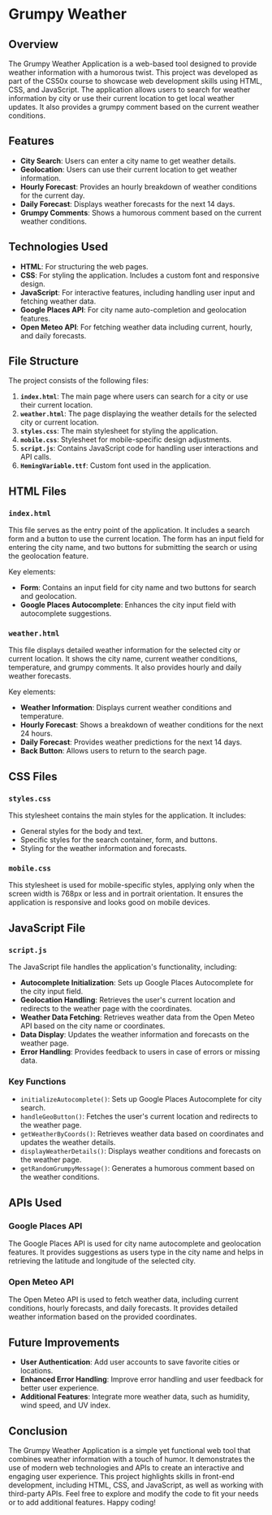 # Grumpy Weather

## Overview

The Grumpy Weather Application is a web-based tool designed to provide weather information with a humorous twist. This project was developed as part of the CS50x course to showcase web development skills using HTML, CSS, and JavaScript. The application allows users to search for weather information by city or use their current location to get local weather updates. It also provides a grumpy comment based on the current weather conditions.

## Features

- **City Search**: Users can enter a city name to get weather details.
- **Geolocation**: Users can use their current location to get weather information.
- **Hourly Forecast**: Provides an hourly breakdown of weather conditions for the current day.
- **Daily Forecast**: Displays weather forecasts for the next 14 days.
- **Grumpy Comments**: Shows a humorous comment based on the current weather conditions.

## Technologies Used

- **HTML**: For structuring the web pages.
- **CSS**: For styling the application. Includes a custom font and responsive design.
- **JavaScript**: For interactive features, including handling user input and fetching weather data.
- **Google Places API**: For city name auto-completion and geolocation features.
- **Open Meteo API**: For fetching weather data including current, hourly, and daily forecasts.

## File Structure

The project consists of the following files:

1. **`index.html`**: The main page where users can search for a city or use their current location.
2. **`weather.html`**: The page displaying the weather details for the selected city or current location.
3. **`styles.css`**: The main stylesheet for styling the application.
4. **`mobile.css`**: Stylesheet for mobile-specific design adjustments.
5. **`script.js`**: Contains JavaScript code for handling user interactions and API calls.
6. **`HemingVariable.ttf`**: Custom font used in the application.

## HTML Files

### `index.html`

This file serves as the entry point of the application. It includes a search form and a button to use the current location. The form has an input field for entering the city name, and two buttons for submitting the search or using the geolocation feature.

Key elements:
- **Form**: Contains an input field for city name and two buttons for search and geolocation.
- **Google Places Autocomplete**: Enhances the city input field with autocomplete suggestions.

### `weather.html`

This file displays detailed weather information for the selected city or current location. It shows the city name, current weather conditions, temperature, and grumpy comments. It also provides hourly and daily weather forecasts.

Key elements:
- **Weather Information**: Displays current weather conditions and temperature.
- **Hourly Forecast**: Shows a breakdown of weather conditions for the next 24 hours.
- **Daily Forecast**: Provides weather predictions for the next 14 days.
- **Back Button**: Allows users to return to the search page.

## CSS Files

### `styles.css`

This stylesheet contains the main styles for the application. It includes:
- General styles for the body and text.
- Specific styles for the search container, form, and buttons.
- Styling for the weather information and forecasts.

### `mobile.css`

This stylesheet is used for mobile-specific styles, applying only when the screen width is 768px or less and in portrait orientation. It ensures the application is responsive and looks good on mobile devices.

## JavaScript File

### `script.js`

The JavaScript file handles the application's functionality, including:
- **Autocomplete Initialization**: Sets up Google Places Autocomplete for the city input field.
- **Geolocation Handling**: Retrieves the user's current location and redirects to the weather page with the coordinates.
- **Weather Data Fetching**: Retrieves weather data from the Open Meteo API based on the city name or coordinates.
- **Data Display**: Updates the weather information and forecasts on the weather page.
- **Error Handling**: Provides feedback to users in case of errors or missing data.

### Key Functions

- `initializeAutocomplete()`: Sets up Google Places Autocomplete for city search.
- `handleGeoButton()`: Fetches the user's current location and redirects to the weather page.
- `getWeatherByCoords()`: Retrieves weather data based on coordinates and updates the weather details.
- `displayWeatherDetails()`: Displays weather conditions and forecasts on the weather page.
- `getRandomGrumpyMessage()`: Generates a humorous comment based on the weather conditions.

## APIs Used

### Google Places API

The Google Places API is used for city name autocomplete and geolocation features. It provides suggestions as users type in the city name and helps in retrieving the latitude and longitude of the selected city.

### Open Meteo API

The Open Meteo API is used to fetch weather data, including current conditions, hourly forecasts, and daily forecasts. It provides detailed weather information based on the provided coordinates.

## Future Improvements

- **User Authentication**: Add user accounts to save favorite cities or locations.
- **Enhanced Error Handling**: Improve error handling and user feedback for better user experience.
- **Additional Features**: Integrate more weather data, such as humidity, wind speed, and UV index.

## Conclusion

The Grumpy Weather Application is a simple yet functional web tool that combines weather information with a touch of humor. It demonstrates the use of modern web technologies and APIs to create an interactive and engaging user experience. This project highlights skills in front-end development, including HTML, CSS, and JavaScript, as well as working with third-party APIs.
Feel free to explore and modify the code to fit your needs or to add additional features. Happy coding!
